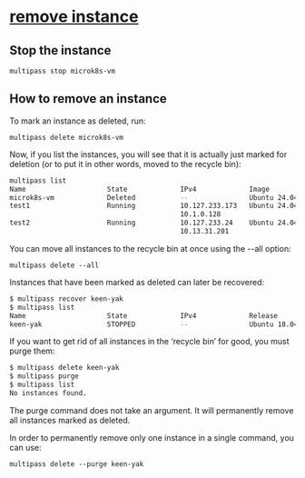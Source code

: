 # **[remove instance](https://multipass.run/docs/remove-an-instance)**

## Stop the instance

```multipass stop microk8s-vm```

## How to remove an instance

To mark an instance as deleted, run:

```multipass delete microk8s-vm```

Now, if you list the instances, you will see that it is actually just marked for deletion (or to put it in other words, moved to the recycle bin):

```bash
multipass list
Name                    State             IPv4             Image
microk8s-vm             Deleted           --               Ubuntu 24.04 LTS
test1                   Running           10.127.233.173   Ubuntu 24.04 LTS
                                          10.1.0.128
test2                   Running           10.127.233.24    Ubuntu 24.04 LTS
                                          10.13.31.201
```

You can move all instances to the recycle bin at once using the --all option:

```multipass delete --all```

Instances that have been marked as deleted can later be recovered:

```bash
$ multipass recover keen-yak
$ multipass list
Name                    State             IPv4             Release
keen-yak                STOPPED           --               Ubuntu 18.04 LTS
```

If you want to get rid of all instances in the ‘recycle bin’ for good, you must purge them:

```bash
$ multipass delete keen-yak
$ multipass purge
$ multipass list
No instances found.
```

The purge command does not take an argument. It will permanently remove all instances marked as deleted.

In order to permanently remove only one instance in a single command, you can use:

```multipass delete --purge keen-yak```
